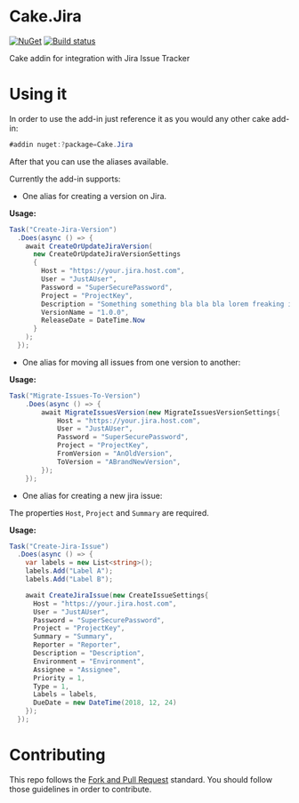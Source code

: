 # Cake.Jira

[![NuGet](https://img.shields.io/nuget/v/Cake.Jira.svg?style=flat-square)](https://www.nuget.org/packages/Cake.Jira/) [![Build status](https://ci.appveyor.com/api/projects/status/od5piwwvn2nyfoet?svg=true)](https://ci.appveyor.com/project/Ninglin/cake-jira)

Cake addin for integration with Jira Issue Tracker

# Using it

In order to use the add-in just reference it as you would any other cake add-in:
```csharp
#addin nuget:?package=Cake.Jira
```
After that you can use the aliases available.

Currently the add-in supports: 

* One alias for creating a version on Jira. 

**Usage:**
```csharp
Task("Create-Jira-Version")
  .Does(async () => {
    await CreateOrUpdateJiraVersion(
      new CreateOrUpdateJiraVersionSettings
      {
        Host = "https://your.jira.host.com",
        User = "JustAUser",
        Password = "SuperSecurePassword",
        Project = "ProjectKey",
        Description = "Something something bla bla bla lorem freaking ipsum",
        VersionName = "1.0.0",
        ReleaseDate = DateTime.Now
      }
    );
  });
```

* One alias for moving all issues from one version to another:

**Usage:**
```csharp
Task("Migrate-Issues-To-Version")
	.Does(async () => {
		await MigrateIssuesVersion(new MigrateIssuesVersionSettings{
			Host = "https://your.jira.host.com",
			User = "JustAUser",
			Password = "SuperSecurePassword",
			Project = "ProjectKey",
			FromVersion = "AnOldVersion",
			ToVersion = "ABrandNewVersion",
		});
	});
```

* One alias for creating a new jira issue:

The properties `Host`, `Project` and `Summary` are required.

**Usage:**
```csharp
Task("Create-Jira-Issue")
  .Does(async () => {
    var labels = new List<string>();
    labels.Add("Label A");
    labels.Add("Label B");

    await CreateJiraIssue(new CreateIssueSettings{
      Host = "https://your.jira.host.com",
      User = "JustAUser",
      Password = "SuperSecurePassword",
      Project = "ProjectKey",
      Summary = "Summary",
      Reporter = "Reporter",
      Description = "Description",
      Environment = "Environment",
      Assignee = "Assignee",
      Priority = 1,
      Type = 1,
      Labels = labels,
      DueDate = new DateTime(2018, 12, 24)
    });
  });
```

# Contributing

This repo follows the [Fork and Pull Request](https://gist.github.com/Chaser324/ce0505fbed06b947d962) standard. You should follow those guidelines in order to contribute.
